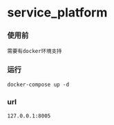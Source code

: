 # service_platform
### 使用前
    需要有docker环境支持
### 运行
    docker-compose up -d

### url
    127.0.0.1:8005
